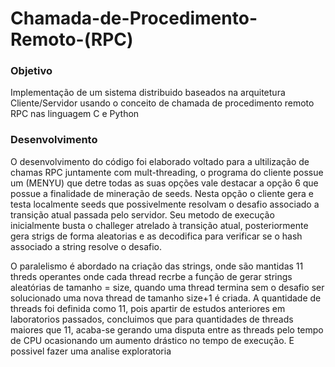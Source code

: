 # Chamada-de-Procedimento-Remoto-(RPC)

### Objetivo
Implementação de um sistema distribuido baseados na arquitetura Cliente/Servidor usando o conceito de chamada de procedimento remoto RPC nas linguagem C e Python

### Desenvolvimento
O desenvolvimento do código foi elaborado voltado para a ultilização de chamas RPC juntamente com mult-threading, o programa do cliente possue um (MENYU) que detre todas as suas opções vale destacar a opção 6 que possue a finalidade de mineração de seeds. Nesta opção o cliente gera e testa localmente seeds que possivelmente resolvam o desafio associado a transição atual passada pelo servidor.
Seu metodo de execução inicialmente busta o challeger atrelado à transição atual, posteriormente gera strigs de forma aleatorias e as decodifica para verificar se o hash associado a string resolve o desafio.

O paralelismo é abordado na criação das strings, onde são mantidas 11 threds operantes onde cada thread recrbe a função de gerar strings aleatórias de tamanho = size, quando uma thread termina sem o desafio ser solucionado uma nova thread de tamanho size+1 é criada. A quantidade de threads foi definida como 11, pois apartir de estudos anteriores em laboratorios passados, concluimos que para quantidades de threads maiores que 11, acaba-se gerando uma disputa entre as threads pelo tempo de CPU ocasionando um aumento drástico no tempo de execução.
E possivel fazer uma analise exploratoria 

